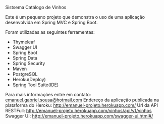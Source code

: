 Sistsema Catálogo de Vinhos


Este é um pequeno projeto que demonstra o uso de uma aplicação desenvolvida em Spring MVC e Spring Boot.

Foram utilizadas as seguintes ferramentas:

- Thymeleaf
- Swagger UI
- Spring Boot
- Spring Data
- Spring Security
- Maven
- PostgreSQL
- Heroku(Deploy)
- Spring Tool Suite(IDE)


Para mais informações entre em contato: emanuel.gabriel.sousa@hotmail.com
Endereço da aplicação publicada na plataforma do Heroku: http://emanuel-projeto.herokuapp.com/
Url da API RESTFull: http://emanuel-projeto.herokuapp.com/vinhos/api/v1/vinhos 
Swagger UI: http://emanuel-projeto.herokuapp.com/swagger-ui.html#/



